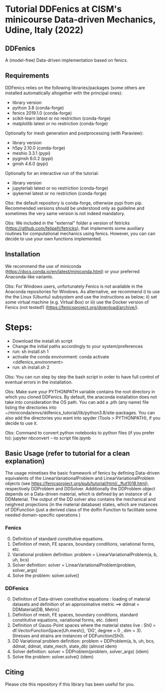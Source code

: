 
# Tutorial DDFenics at CISM's minicourse Data-driven Mechanics, Udine, Italy (2022) 

## DDFenics
A (model-free) Data-driven implementation based on fenics.

## Requirements 

DDFenics relies on the following libraries/packages (some others are installed automatically altogether with the principal ones):
- library          version
- python           3.8 (conda-forge) 
- fenics           2019.1.0   (conda-forge)
- scikit-learn     latest or no restriction (conda-forge)
- matplotlib	   latest or no restriction (conda-forge)

Optionally for mesh generation and postprocessing (with Paraview):
- library          version
- h5py             2.10.0 (conda-forge)
- meshio           3.3.1  (pypi)
- pygmsh           6.0.2  (pypi)
- gmsh             4.6.0   (pypi)

Optionally for an interactive run of the tutorial:
- library          version
- jupyterlab	   latest or no restriction (conda-forge)
- ipykernel	   latest or no restriction (conda-forge)

Obs: the default repository is conda-forge, otherwise pypi from pip. Recommended versions should be understood only as guideline and sometimes the very same version is not indeed mandatory.

Obs: We included in the "external" folder a version of fetricks (https://github.com/felipefr/fetricks), that implements some auxiliary routines for computational mechanics using fenics. However, you can can decide to use your own functions implemented. 

## Installation
We recommend the use of miniconda (https://docs.conda.io/en/latest/miniconda.html) or your preferred Anaconda-like variants.

Obs: For Windows users, unfortunately Fenics is not available in the Anaconda repositories for Windows. As alternative, we recommend i) to use the the Linux (Ubuntu) subsystem and use the instructions as below; ii) set some virtual machine (e.g. Virtual Box) or iii) use the Docker version of Fenics (not tested!) (https://fenicsproject.org/download/archive/).

# Steps:
- Download the install.sh script
- Change the initial paths accordingly to your system/preferences
- run: sh install.sh 1
- activate the conda environment: conda activate <ddfenics_environment>
- run: sh install.sh 2

Obs: You can run step by step the bash script in order to have full control of eventual errors in the installation.

Obs: Make sure your PYTHONPATH variable contains the root directory in which you cloned DDFenics. By default, the anaconda installation does not take into consideration the OS path. You can add a .pth (any name) file listing the directories into ~/miniconda/envs/ddfenics_tutorial/lib/python3.8/site-packages. You can also add the directories you want into spyder (Tools > PYTHONPATH), if you decide to use it.

Obs: Command to convert python notebooks to python files (if you prefer to): jupyter nbconvert --to script file.ipynb 

## Basic Usage (refer to tutorial for a clean explanation)

The usage mimetises the basic framework of fenics by defining Data-driven equivalents of the LinearVariationalProblem
and LinearVariationalProblem objects (see https://fenicsproject.org/pub/tutorial/html/._ftut1018.html), respectively DDProblem and DDSolver.
Additionally the DDProblem object depends on a Data-driven material, which is defined by an instance of a DDMaterial. The output of the DD solver also contains
the mechanical and neighrest projections (in the material database) states, which are instances of DDFunction (just a derived class of the dolfin Function to facilitate 
some needed domain-specific operations )

### Fenics

0. Definition of standard constitutive equations. 
1. Definition of mesh, FE spaces, boundary conditions, variational forms, etc. 
2. Variational problem definition: problem = LinearVariationalProblem(a, b, uh, bcs)
3. Solver definition: solver = LinearVariationalProblem(problem, solver_args) 
4. Solve the problem: solver.solve()


### DDFenics

0. Definition of Data-driven constitutive equations : loading of material datasets and definition of an approximative metric ==> ddmat = DDMaterial(DB, Metric) 
1. Definition of mesh, FE spaces, boundary conditions, standard constitutive equations, variational forms, etc. (idem)
2. Definition of Gauss-Point spaces where the material states live : Sh0 = df.VectorFunctionSpace(Uh.mesh(), 'DG', degree = 0 , dim = 3). 
Stresses and strains are instances of DDFunction(Sh0). 
3. DD Variational problem definition: problem = DDProblem(a, b, uh, bcs, ddmat, ddmat, state_mech, state_db) (almost idem)
4. Solver definition: solver = DDProblem(problem, solver_args) (idem) 
5. Solve the problem: solver.solve() (idem)

## Citing
Please cite this repository if this library has been useful for you.
